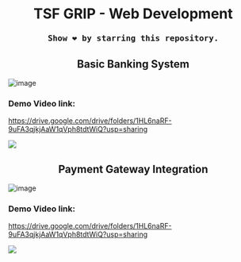 <h1 align="center">TSF GRIP - Web Development</h1>

### <div align="center"><samp>Show ❤️ by starring this repository.</samp></div>

<h2 align="center">Basic Banking System</h2>

<!-- ### Technologies used
    * HTML5
    * CSS
    * JavaScript
    * Bootstrap -->

<!-- ![image](https://user-images.githubusercontent.com/78247889/144742816-5e973646-6677-4994-9a7a-0740b69cecf9.png)

![image](https://user-images.githubusercontent.com/78247889/144742826-8e28cc4a-7bc6-4c16-9ae2-06890388ec0a.png) -->

![image](https://user-images.githubusercontent.com/78247889/144742916-de7f9895-6dec-4e04-9640-49ccb921c7b4.png)

<!-- ![image](https://user-images.githubusercontent.com/78247889/144742933-ec1523af-01c6-44fa-a1ad-5cb6257522a9.png) -->

### Demo Video link:
https://drive.google.com/drive/folders/1HL6naRF-9uFA3qjkjAaW1qVph8tdtWiQ?usp=sharing

<img src="https://user-images.githubusercontent.com/73097560/115834477-dbab4500-a447-11eb-908a-139a6edaec5c.gif">

<h2 align="center">Payment Gateway Integration</h2>

<!-- ### Technologies used
    * HTML5
    * CSS
    * JavaScript
    * Bootstrap -->

![image](https://user-images.githubusercontent.com/78247889/145758065-1caaca63-3eec-4492-844a-24d42b1596b5.png)

### Demo Video link:
https://drive.google.com/drive/folders/1HL6naRF-9uFA3qjkjAaW1qVph8tdtWiQ?usp=sharing

<img src="https://user-images.githubusercontent.com/73097560/115834477-dbab4500-a447-11eb-908a-139a6edaec5c.gif">